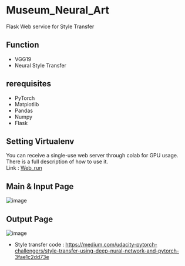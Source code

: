 # Museum_Neural_Art

Flask Web service for Style Transfer

## Function
- VGG19
- Neural Style Transfer

## rerequisites
- PyTorch
- Matplotlib
- Pandas
- Numpy
- Flask

## Setting Virtualenv
You can receive a single-use web server through colab for GPU usage. There is a full description of how to use it.   
Link : [Web_run](https://colab.research.google.com/github/sejin-sim/Museum_Neural_Art/blob/master/Web_run_GPU.ipynb)

## Main & Input Page
![image](https://user-images.githubusercontent.com/67107675/114131544-c27da100-993d-11eb-842d-6e74d23413a8.png)


## Output Page
![image](https://user-images.githubusercontent.com/67107675/114131775-2ef8a000-993e-11eb-87a8-359b46ae823b.png)

- Style transfer code : https://medium.com/udacity-pytorch-challengers/style-transfer-using-deep-nural-network-and-pytorch-3fae1c2dd73e

